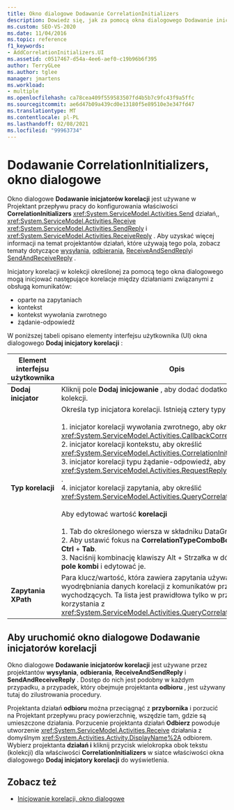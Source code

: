 ```yaml
---
title: Okno dialogowe Dodawanie CorrelationInitializers
description: Dowiedz się, jak za pomocą okna dialogowego Dodawanie inicjatorów korelacji w Projektant przepływu pracy skonfigurować właściwości CorrelationInitializers działań wysyłania, odbierania i działania SendReply.
ms.custom: SEO-VS-2020
ms.date: 11/04/2016
ms.topic: reference
f1_keywords:
- AddCorrelationInitializers.UI
ms.assetid: c0517467-d54a-4ee6-aef0-c19b96b6f395
author: TerryGLee
ms.author: tglee
manager: jmartens
ms.workload:
- multiple
ms.openlocfilehash: ca78cea409f559583507fd4b5b7c9fc43f9a5ffc
ms.sourcegitcommit: ae6d47b09a439cd0e13180f5e89510e3e347fd47
ms.translationtype: MT
ms.contentlocale: pl-PL
ms.lasthandoff: 02/08/2021
ms.locfileid: "99963734"
---
```

# <a name="add-correlationinitializers-dialog-box"></a>Dodawanie CorrelationInitializers, okno dialogowe

Okno dialogowe **Dodawanie inicjatorów korelacji** jest używane w Projektant przepływu pracy do konfigurowania właściwości **CorrelationInitializers** <xref:System.ServiceModel.Activities.Send> działań,, <xref:System.ServiceModel.Activities.Receive> <xref:System.ServiceModel.Activities.SendReply> i <xref:System.ServiceModel.Activities.ReceiveReply> . Aby uzyskać więcej informacji na temat projektantów działań, które używają tego pola, zobacz tematy dotyczące [wysyłania](../workflow-designer/send-activity-designer.md), [odbierania](../workflow-designer/receive-activity-designer.md), [ReceiveAndSendReply](../workflow-designer/receiveandsendreply-template-designer.md)i [SendAndReceiveReply](../workflow-designer/sendandreceivereply-template-designer.md) .

Inicjatory korelacji w kolekcji określonej za pomocą tego okna dialogowego mogą inicjować następujące korelacje między działaniami związanymi z obsługą komunikatów:

- oparte na zapytaniach
- kontekst
- kontekst wywołania zwrotnego
- żądanie-odpowiedź

W poniższej tabeli opisano elementy interfejsu użytkownika (UI) okna dialogowego **Dodaj inicjatory korelacji** :

|Element interfejsu użytkownika|Opis|
|-|-----------------|
|**Dodaj inicjator**|Kliknij pole **Dodaj inicjowanie** , aby dodać dodatkowy inicjator do kolekcji.|
|**Typ korelacji**|Określa typ inicjatora korelacji. Istnieją cztery typy do wyboru:<br /><br /> 1. inicjator korelacji wywołania zwrotnego, aby określić <xref:System.ServiceModel.Activities.CallbackCorrelationInitializer> .<br />2. inicjator korelacji kontekstu, aby określić <xref:System.ServiceModel.Activities.CorrelationInitializer> .<br />3. inicjator korelacji typu żądanie-odpowiedź, aby określić <xref:System.ServiceModel.Activities.RequestReplyCorrelationInitializer> .<br />4. inicjator korelacji zapytania, aby określić <xref:System.ServiceModel.Activities.QueryCorrelationInitializer> .<br /><br /> Aby edytować wartość **korelacji**<br /><br /> 1. Tab do określonego wiersza w składniku DataGrid **Dodaj inicjatora** .<br />2. Aby ustawić fokus na **CorrelationTypeComboBox**, naciśnij klawisz **Ctrl** + **Tab**.<br />3. Naciśnij kombinację klawiszy Alt + Strzałka w dół, aby wypróbować **pole kombi** i edytować je.|
|**Zapytania XPath**|Para klucz/wartość, która zawiera zapytania używane do wyodrębniania danych korelacji z komunikatów przychodzących i wychodzących. Ta lista jest prawidłowa tylko w przypadku korzystania z <xref:System.ServiceModel.Activities.QueryCorrelationInitializer> typów.|

## <a name="to-launch-the-add-correlation-initializers-dialog-box"></a>Aby uruchomić okno dialogowe Dodawanie inicjatorów korelacji

 Okno dialogowe **Dodawanie inicjatorów korelacji** jest używane przez projektantów **wysyłania**, **odbierania**, **ReceiveAndSendReply** i **SendAndReceiveReply** . Dostęp do nich jest podobny w każdym przypadku, a przypadek, który obejmuje projektanta **odbioru** , jest używany tutaj do zilustrowania procedury.

 Projektanta działań **odbioru** można przeciągnąć z **przybornika** i porzucić na Projektant przepływu pracy powierzchnię, wszędzie tam, gdzie są umieszczone działania. Porzucenie projektanta działań **Odbierz** powoduje utworzenie <xref:System.ServiceModel.Activities.Receive> działania z domyślnym <xref:System.Activities.Activity.DisplayName%2A> odbiorem. Wybierz projektanta **działań i** kliknij przycisk wielokropka obok tekstu (kolekcji) dla właściwości **CorrelationInitializers** w siatce właściwości okna dialogowego **Dodaj inicjatory korelacji** do wyświetlenia.

## <a name="see-also"></a>Zobacz też

- [Inicjowanie korelacji, okno dialogowe](../workflow-designer/initialize-correlation-dialog-box.md)
